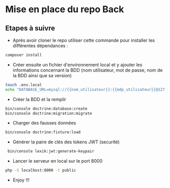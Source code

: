 # Mise en place du repo Back

## Etapes à suivre

- Après avoir cloner le repo utiliser cette commande pour installer les différentes dépendances :

```bash
composer install
```

- Créer ensuite un fichier d'environnement local et y ajouter les informations concernant la BDD (nom utilisateur, mot de passe, nom de la BDD ainsi que sa version)

```bash
touch .env.local
echo "DATABASE_URL=mysql://{{nom_utilisateur}}:{{mdp_utilisateur}}@127.0.0.1:3306/{{nom_BDD}}?serverVersion={{version_BDD}}&charset=utf8mb4" > .env.local
```

- Créer la BDD et la remplir

```bash
bin/console doctrine:database:create
bin/console doctrine:migration:migrate
```

- Charger des fausses données

```bash
bin/console doctrine:fixture:load
```

- Générer la paire de clés des tokens JWT (securité)

```bash
 bin/console lexik:jwt:generate-keypair
```

- Lancer le serveur en local sur le port 8000

```bash
php -S localhost:8000 -t public
```

- Enjoy !!!
